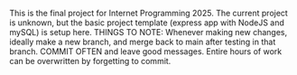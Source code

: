 This is the final project for Internet Programming 2025. The current project is unknown, but the basic project template (express app with NodeJS and mySQL) is setup here. 
THINGS TO NOTE:
Whenever making new changes, ideally make a new branch, and merge back to main after testing in that branch. 
COMMIT OFTEN and leave good messages. Entire hours of work can be overwritten by forgetting to commit.
